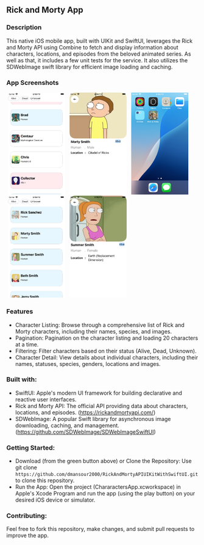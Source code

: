  ## Rick and Morty App
 
 ### Description

This native iOS mobile app, built with UIKit and SwiftUI, leverages the Rick and Morty API using Combine to fetch and display information about characters, locations, and episodes from the beloved animated series. As well as that, it includes a few unit tests for the service. It also utilizes the SDWebImage swift library for efficient image loading and caching.

### App Screenshots
<p>
   <img src="https://github.com/dmansour2000/RickAndMortyAPIUIKitWithSwiftUI/blob/main/screenshots/Simulator%20Screenshot%20-%20iPhone%20SE%20(3rd%20generation)%20-%202024-10-17%20at%2021.08.06.png", width="150" hspace="4"/>
   <img src="https://github.com/dmansour2000/RickAndMortyAPIUIKitWithSwiftUI/blob/main/screenshots/Simulator%20Screenshot%20-%20iPhone%20SE%20(3rd%20generation)%20-%202024-10-17%20at%2021.08.44.png", width="150" hspace="4"/>
   <img src="https://github.com/dmansour2000/RickAndMortyAPIUIKitWithSwiftUI/blob/main/screenshots/Simulator%20Screenshot%20-%20iPhone%20SE%20(3rd%20generation)%20-%202024-10-17%20at%2021.08.53.png", width="150" hspace="4"/>
   <img src="https://github.com/dmansour2000/RickAndMortyAPIUIKitWithSwiftUI/blob/main/screenshots/Simulator%20Screenshot%20-%20iPhone%20SE%20(3rd%20generation)%20-%202024-10-17%20at%2021.09.04.png", width="150" hspace="4"/>
  <img src="https://github.com/dmansour2000/RickAndMortyAPIUIKitWithSwiftUI/blob/main/screenshots/Simulator%20Screenshot%20-%20iPhone%20SE%20(3rd%20generation)%20-%202024-10-17%20at%2021.09.11.png", width="150" hspace="4"/>
</p>

### Features
- Character Listing: Browse through a comprehensive list of Rick and Morty characters, including their names, species, and images.
- Pagination: Pagination on the character listing and loading 20 characters at a time.
- Filtering: Filter characters based on their status (Alive, Dead, Unknown).
- Character Detail: View details about individual characters, including their names, statuses, species, genders, locations and images.


### Built with:

- SwiftUI: Apple's modern UI framework for building declarative and reactive user interfaces.
- Rick and Morty API: The official API providing data about characters, locations, and episodes. (https://rickandmortyapi.com/)
- SDWebImage: A popular Swift library for asynchronous image downloading, caching, and management. (https://github.com/SDWebImage/SDWebImageSwiftUI)

### Getting Started:

- Download (from the green button above) or Clone the Repository: Use git clone ``` https://github.com/dmansour2000/RickAndMortyAPIUIKitWithSwiftUI.git ``` to clone this repository.
- Run the App: Open the project (ChararactersApp.xcworkspace) in Apple's Xcode Program and run the app (using the play button) on your desired iOS device or simulator.


### Contributing:
Feel free to fork this repository, make changes, and submit pull requests to improve the app. 


  
